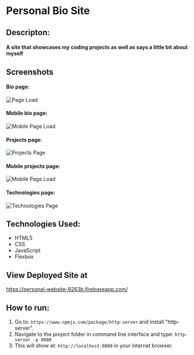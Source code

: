 # Personal Bio Site

## Descripton:
#### A site that showcases my coding projects as well as says a little bit about myself

## Screenshots
#### Bio page:
![Page Load](./assets/screenshots/page_load.png)

#### Mobile bio page:
![Mobile Page Load](./assets/screenshots/page_load_mobile.png)

#### Projects page:
![Projects Page](./assets/screenshots/projects_page.png)

#### Mobile projects page:
![Mobile Page Load](./assets/screenshots/projects_page_mobile.png)

#### Technologies page:
![Technologies Page](./assets/screenshots/techn_page.png)

## Technologies Used: 
* HTML5
* CSS
* JavaScript
* Flexbox

## View Deployed Site at
https://personal-website-9263b.firebaseapp.com/

## How to run:

1. Go to: `https://www.npmjs.com/package/http-server` and install "http-server".  
2. Navigate to the project folder in command line interface and type: `http-server -p 8080`  
3. This will show at: `http://localhost:8080` in your internet browser.  